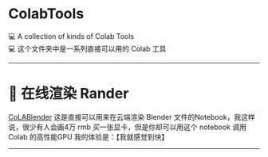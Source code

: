 # ColabTools

💻 A collection of kinds of Colab Tools   
💻 这个文件夹中是一系列直接可以用的 Colab 工具

----------------
# 🎨 在线渲染 Rander
[CoLABlender](https://github.com/lybiing/ColabTools/blob/main/render/blender_render.ipynb) 
这是直接可以用来在云端渲染 Blender 文件的Notebook，我这样说，很少有人会画4万 rmb 买一张显卡，但是你却可以用这个 notebook 调用 Colab 的高性能GPU
我的体验是：【我就感觉到快】

----------------
# 
